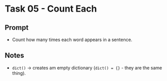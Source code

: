 # Task 05 - Count Each

## Prompt
- Count how many times each word appears in a sentence.

## Notes
- `dict()` -> creates am empty dictionary (`dict() = {}` - they are the same thing).